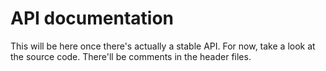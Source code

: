 # API documentation

This will be here once there's actually a stable API.
For now, take a look at the source code.
There'll be comments in the header files.
